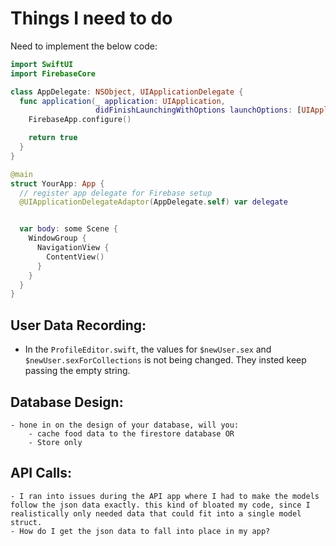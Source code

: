#  Things I need to do

Need to implement the below code:
```swift
import SwiftUI
import FirebaseCore

class AppDelegate: NSObject, UIApplicationDelegate {
  func application(_ application: UIApplication,
                   didFinishLaunchingWithOptions launchOptions: [UIApplication.LaunchOptionsKey : Any]? = nil) -> Bool {
    FirebaseApp.configure()

    return true
  }
}

@main
struct YourApp: App {
  // register app delegate for Firebase setup
  @UIApplicationDelegateAdaptor(AppDelegate.self) var delegate


  var body: some Scene {
    WindowGroup {
      NavigationView {
        ContentView()
      }
    }
  }
}
```
## User Data Recording:
- In the `ProfileEditor.swift`, the values for `$newUser.sex` and `$newUser.sexForCollections` is not being changed. They insted keep passing the empty string.  

## Database Design: 
    - hone in on the design of your database, will you:
        - cache food data to the firestore database OR
        - Store only  


## API Calls:
    - I ran into issues during the API app where I had to make the models follow the json data exactly. this kind of bloated my code, since I realistically only needed data that could fit into a single model struct. 
    - How do I get the json data to fall into place in my app? 



